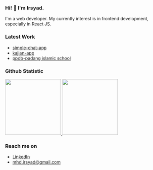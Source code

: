 ### Hi! 👋 I'm Irsyad.

I'm a web developer. My currently interest is in frontend development, especially in React JS.

### Latest Work
- <a href="https://chat.webzite.org">simple-chat-app</a>
- <a href="https://kajian.webzite.org">kajian-app</a>
- <a href="https://ppdb.padangislamicschool.sch.id">ppdb-padang islamic school</a>

 
### Github Statistic
<p align="left">
<a href="https://github.com/dimasmds">
  <img height="180em" src="https://github-readme-stats-eight-theta.vercel.app/api?username=IrsyadMhd&show_icons=true&theme=algolia&include_all_commits=true&count_private=true"/>
  <img height="180em" src="https://github-readme-stats-eight-theta.vercel.app/api/top-langs/?username=IrsyadMhd&layout=compact&langs_count=8&theme=algolia"/>
</a>
</p>

### Reach me on
- <a href="https://linkedin.com/in/m-irsyad-417b45200/">LinkedIn</a>
- mhd.irsyad@gmail.com
